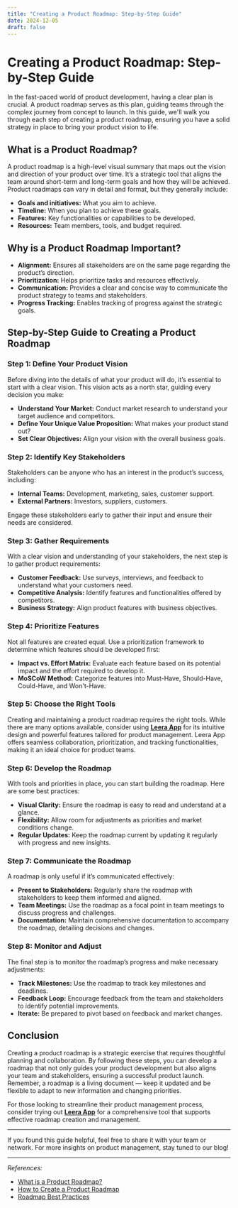 ```yaml
---
title: "Creating a Product Roadmap: Step-by-Step Guide"
date: 2024-12-05
draft: false
---
```

# Creating a Product Roadmap: Step-by-Step Guide

In the fast-paced world of product development, having a clear plan is crucial. A product roadmap serves as this plan, guiding teams through the complex journey from concept to launch. In this guide, we'll walk you through each step of creating a product roadmap, ensuring you have a solid strategy in place to bring your product vision to life.

## What is a Product Roadmap?

A product roadmap is a high-level visual summary that maps out the vision and direction of your product over time. It’s a strategic tool that aligns the team around short-term and long-term goals and how they will be achieved. Product roadmaps can vary in detail and format, but they generally include:

- **Goals and initiatives:** What you aim to achieve.
- **Timeline:** When you plan to achieve these goals.
- **Features:** Key functionalities or capabilities to be developed.
- **Resources:** Team members, tools, and budget required.

## Why is a Product Roadmap Important?

- **Alignment:** Ensures all stakeholders are on the same page regarding the product’s direction.
- **Prioritization:** Helps prioritize tasks and resources effectively.
- **Communication:** Provides a clear and concise way to communicate the product strategy to teams and stakeholders.
- **Progress Tracking:** Enables tracking of progress against the strategic goals.

## Step-by-Step Guide to Creating a Product Roadmap

### Step 1: Define Your Product Vision

Before diving into the details of what your product will do, it’s essential to start with a clear vision. This vision acts as a north star, guiding every decision you make:

- **Understand Your Market:** Conduct market research to understand your target audience and competitors.
- **Define Your Unique Value Proposition:** What makes your product stand out?
- **Set Clear Objectives:** Align your vision with the overall business goals.

### Step 2: Identify Key Stakeholders

Stakeholders can be anyone who has an interest in the product’s success, including:

- **Internal Teams:** Development, marketing, sales, customer support.
- **External Partners:** Investors, suppliers, customers.

Engage these stakeholders early to gather their input and ensure their needs are considered.

### Step 3: Gather Requirements

With a clear vision and understanding of your stakeholders, the next step is to gather product requirements:

- **Customer Feedback:** Use surveys, interviews, and feedback to understand what your customers need.
- **Competitive Analysis:** Identify features and functionalities offered by competitors.
- **Business Strategy:** Align product features with business objectives.

### Step 4: Prioritize Features

Not all features are created equal. Use a prioritization framework to determine which features should be developed first:

- **Impact vs. Effort Matrix:** Evaluate each feature based on its potential impact and the effort required to develop it.
- **MoSCoW Method:** Categorize features into Must-Have, Should-Have, Could-Have, and Won't-Have.

### Step 5: Choose the Right Tools

Creating and maintaining a product roadmap requires the right tools. While there are many options available, consider using **[Leera App](https://leera.app)** for its intuitive design and powerful features tailored for product management. Leera App offers seamless collaboration, prioritization, and tracking functionalities, making it an ideal choice for product teams.

### Step 6: Develop the Roadmap

With tools and priorities in place, you can start building the roadmap. Here are some best practices:

- **Visual Clarity:** Ensure the roadmap is easy to read and understand at a glance.
- **Flexibility:** Allow room for adjustments as priorities and market conditions change.
- **Regular Updates:** Keep the roadmap current by updating it regularly with progress and new insights.

### Step 7: Communicate the Roadmap

A roadmap is only useful if it’s communicated effectively:

- **Present to Stakeholders:** Regularly share the roadmap with stakeholders to keep them informed and aligned.
- **Team Meetings:** Use the roadmap as a focal point in team meetings to discuss progress and challenges.
- **Documentation:** Maintain comprehensive documentation to accompany the roadmap, detailing decisions and changes.

### Step 8: Monitor and Adjust

The final step is to monitor the roadmap’s progress and make necessary adjustments:

- **Track Milestones:** Use the roadmap to track key milestones and deadlines.
- **Feedback Loop:** Encourage feedback from the team and stakeholders to identify potential improvements.
- **Iterate:** Be prepared to pivot based on feedback and market changes.

## Conclusion

Creating a product roadmap is a strategic exercise that requires thoughtful planning and collaboration. By following these steps, you can develop a roadmap that not only guides your product development but also aligns your team and stakeholders, ensuring a successful product launch. Remember, a roadmap is a living document — keep it updated and be flexible to adapt to new information and changing priorities.

For those looking to streamline their product management process, consider trying out **[Leera App](https://leera.app)** for a comprehensive tool that supports effective roadmap creation and management.

---

If you found this guide helpful, feel free to share it with your team or network. For more insights on product management, stay tuned to our blog!

---

_References:_
- [What is a Product Roadmap?](https://www.productplan.com/learn/what-is-a-product-roadmap/)
- [How to Create a Product Roadmap](https://www.atlassian.com/agile/product-management/roadmaps)
- [Roadmap Best Practices](https://www.aha.io/roadmapping/guide/product-roadmaps)